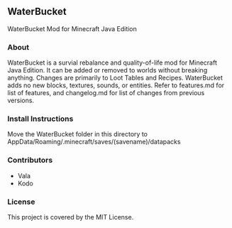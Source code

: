 ## WaterBucket

WaterBucket Mod for Minecraft Java Edition


### About

WaterBucket is a survial rebalance and quality-of-life mod for Minecraft Java Edition. It can be added or removed to worlds without breaking anything. Changes are primarily to Loot Tables and Recipes. WaterBucket adds no new blocks, textures, sounds, or entities. Refer to features.md for list of features, and changelog.md for list of changes from previous versions.


### Install Instructions

Move the WaterBucket folder in this directory to AppData/Roaming/.minecraft/saves/(savename)/datapacks


### Contributors

* Vala
* Kodo


### License

This project is covered by the MIT License.
